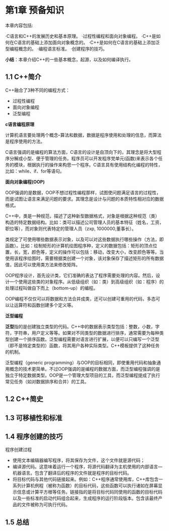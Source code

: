 # 第1章 预备知识

本章内容包括:

·C语言和C++的发展历史和基本原理。
·过程性编程和面向对象编程。
·C++是如何在C语言的基础上添加面向对象概念的。
·C++是如何在C语言的基础上添加泛型编程概念的。
·编程语言标准。
·创建程序的技巧。

**小结**：本章介绍C++的一些基本概念，起源，以及如何编译执行。

## 1.1 C++简介

C++融合了3种不同的编程方式：

- 过程性编程
- 面向对象编程
- 泛型编程

**c语言编程原理**

计算机语言要处理两个概念–算法和数据，数据是程序使用和处理的信息，而算法是程序使用的方法。

C语言强调的是编程的算法方面，C语言的设计是自顶向下的，其理念是将大型程序分解成小型、便于管理的任务。程序员可以开发程序党单元(函数)来表示各个任务的模块，根据执行的操作来构思一个程序。C语言具有使用结构化编程的特性，比如：while、if、for等语句。

**面向对象编程(OOP)**

OOP强调的是数据，OOP不想过程性编程那样，试图使问题满足语言的过程性，而是试图让语言来满足问题的要求。其理念是设计与问题的本质特性相对应的数据格式。

C++中，类是一种规范，描述了这种新型数据格式，对象是根据这种规范（类）构造的特定数据结构。比如：类可以描述公司管理人员的基本特征（姓名，工资，职位等），而对象则代表特定的管理人员（zxp, 1000000,董事长）。

类规定了可使用哪些数据表示对象，以及可以对这些数据执行哪些操作（方法，即函数）。比如：绘制矩形的计算机绘图程序种，定义的数据包括：矩形的顶点位置，长，宽，颜色等，定义的操作可以包括：移动，改变大小，改变颜色等等。当使用该程序绘图时，需要根据类创建一个对象，该对象保存了描述矩形的所有数据值，因此可以使用类方法来修改矩阵。

OOP程序设计，首先设计类，它们准确的表达了程序需要处理的内容。然后，设计一个使用这些类的对象程序。从低级组织（如：类）到高级组织（如：程序）的处理过程叫做自下而上（bottom-up）的编程。

OOP编程不仅仅可以将数据和方法合并成类，还可以创建可重用的代码，多态可以让运算符和函数创建多个定义等。

**泛型编程**

**泛型**指的是创建独立类型的代码。C++中的数据表示类型包括：整数，小数，字符，字符串，用户定义等等。如果对不同类型的数据进行排序，通常需要为每种类型创建一个排序函数。泛型编程需要对语言进行扩展，以便可以只编写一个泛型（即不是特定类型的）函数，将其用户各种实际类型。C++模板提供了这种任务的机制。

泛型编程（generic programming）与OOP的目标相同，即使重用代码和抽象通用概念的技术更简单。不过OOP强调的是编程的数据方面，而泛型编程强调的是独立于特定数据类型。OOP是一个管理大型项目的工具，而泛型编程提成了执行常见任务（如对数据排序和合并）的工具。

## 1.2 C++简史

## 1.3 可移植性和标准

## 1.4 程序创建的技巧

程序创建过程

- 使用文本编辑器编写程序，将其保存为文件，这个文件就是源代码；
- 编译源代码。这意味着运行一个程序，将源代码翻译为主机使用的内部语言—机器语言。包含了翻译后的程序的文件就是程序的目标代码。
- 将目标代码与其他代码链接起来。例如：C++程序通常使用库，C++库包含一系列计算机例程（被称为函数）的目标代码，这些函数可以执行诸如在屏幕显示信息或计算平方根等任务。链接指的是将目标代码同使用的函数的目标代码以及一些标准的启动代码组合起来，生成程序的运行阶段版本。包含该最终产品的文件被称为可执行代码。

## 1.5 总结